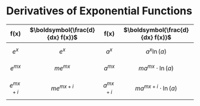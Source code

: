 # Derivatives of Exponential Functions

| $\boldsymbol{f(x)}$ | $\boldsymbol{\frac{d}{dx} f(x)}$ | $\boldsymbol{f(x)}$ | $\boldsymbol{\frac{d}{dx} f(x)}$ |
|--|--|--|--|
| $$e^x$$ | $$e^x$$ | $$a^x$$ | $$a^x \ln(a)$$ |
| $$e^{mx}$$ | $$me^{mx}$$ | $$a^{mx}$$ | $$ma^{mx} \cdot \ln(a)$$ |
| $$e^{mx+i}$$ | $$me^{mx+i}$$ | $$a^{mx+i}$$ | $$ma^{mx+i} \cdot \ln(a)$$ |
